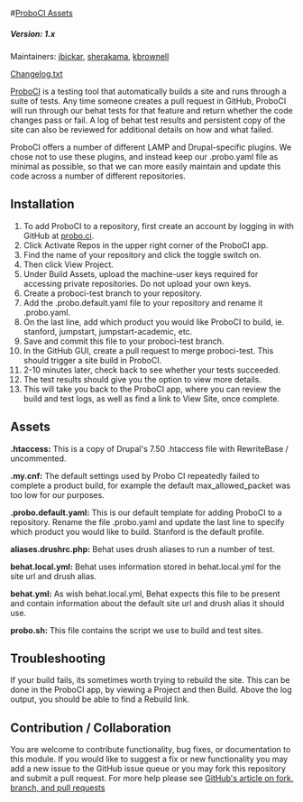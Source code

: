 #[ProboCI Assets](https://github.com/SU-SWS/proboci_assets)
##### Version: 1.x

Maintainers: [jbickar](https://github.com/jbickar), [sherakama](https://github.com/sherakama), [kbrownell](https://github.com/kbrownell)

[Changelog.txt](CHANGELOG.txt)

[ProboCI](https://probo.ci) is a testing tool that automatically builds a site and runs through a suite of tests.  Any time someone creates a pull request in GitHub, ProboCI will run through our behat tests for that feature and return whether the code changes pass or fail.  A log of behat test results and persistent copy of the site can also be reviewed for additional details on how and what failed.

ProboCI offers a number of different LAMP and Drupal-specific plugins.  We chose not to use these plugins, and instead keep our .probo.yaml file as minimal as possible, so that we can more easily maintain and update this code across a number of different repositories.

Installation
---

1. To add ProboCI to a repository, first create an account by logging in with GitHub at [probo.ci](https://probo.ci/).
2. Click Activate Repos in the upper right corner of the ProboCI app.
3. Find the name of your repository and click the toggle switch on.
4. Then click View Project.
5. Under Build Assets, upload the machine-user keys required for accessing private repositories.  Do not upload your own keys.
6. Create a proboci-test branch to your repository.
7. Add the .probo.default.yaml file to your repository and rename it .probo.yaml.
8. On the last line, add which product you would like ProboCI to build, ie. stanford, jumpstart, jumpstart-academic, etc.
9. Save and commit this file to your proboci-test branch.
10. In the GitHub GUI, create a pull request to merge proboci-test.  This should trigger a site build in ProboCI.
11. 2-10 minutes later, check back to see whether your tests succeeded.
12. The test results should give you the option to view more details.
13. This will take you back to the ProboCI app, where you can review the build and test logs, as well as find a link to View Site, once complete.

Assets
---

**.htaccess:** This is a copy of Drupal's 7.50 .htaccess file with RewriteBase / uncommented.

**.my.cnf:** The default settings used by Probo CI repeatedly failed to complete a product build, for example the default max_allowed_packet was too low for our purposes.

**.probo.default.yaml:** This is our default template for adding ProboCI to a repository.  Rename the file .probo.yaml and update the last line to specify which product you would like to build.  Stanford is the default profile.

**aliases.drushrc.php:** Behat uses drush aliases to run a number of test.

**behat.local.yml:** Behat uses information stored in behat.local.yml for the site url and drush alias.

**behat.yml:** As wish behat.local.yml, Behat expects this file to be present and contain information about the default site url and drush alias it should use.

**probo.sh:** This file contains the script we use to build and test sites.

Troubleshooting
---

If your build fails, its sometimes worth trying to rebuild the site.  This can be done in the ProboCI app, by viewing a Project and then Build.  Above the log output, you should be able to find a Rebuild link.

Contribution / Collaboration
---

You are welcome to contribute functionality, bug fixes, or documentation to this module. If you would like to suggest a fix or new functionality you may add a new issue to the GitHub issue queue or you may fork this repository and submit a pull request. For more help please see [GitHub's article on fork, branch, and pull requests](https://help.github.com/articles/using-pull-requests)
